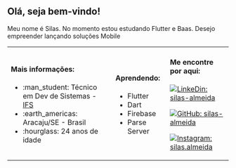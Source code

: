 <h2> Olá, seja bem-vindo! </h2>
<p>Meu nome é Silas. No momento estou estudando Flutter e Baas. Desejo empreender lançando soluções Mobile</i></p>
<table> <tr>
                 <td>
                   <h4> Mais informações: </h4>
                    <ul>
                        <li>:man_student: Técnico em Dev de Sistemas - <a href="https://ifs.edu.br/">IFS</a> </li>
                        <li>:earth_americas: Aracaju/SE - Brasil</li>
                       <li>:hourglass: 24 anos de idade</li>
                   </ul>
                 </td>
                 <td>
                         <h4>  Aprendendo: </h4>
                   <ul>
                      <li>Flutter</li>
                      <li>Dart</li>
                      <li>Firebase</li>
                      <li>Parse Server</li>
                   </ul>
                </td>
                <td>
                     <h4>Me encontre por aqui: </h4>
                    
[![LinkeDin: silas-almeida](https://img.shields.io/badge/-silasalmeida-blue?style=flat-rounded&logo=Linkedin&logoColor=white&link=https://www.linkedin.com/in/silasalmeida-42790019b/)](https://www.linkedin.com/in/silasalmeida/42790019b)

[![GitHub: silas-almeida](https://img.shields.io/github/followers/silas-almeida?label=silas-almeida&style=social)](https://github.com/silas-almeida)

[![Instagram: silas.almeida](https://img.shields.io/badge/-@silas.almeida-deeppink?style=flat-rounded&logo=Instagram&logoColor=white&link=https://www.instragram.com/silas.almeida/)](https://www.instagram.com/silas.almeida/)
                 </td>
</tr></table>
